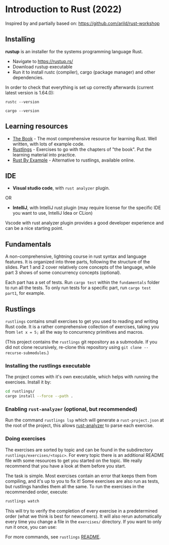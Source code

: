# Introduction to Rust (2022)

Inspired by and partially based on: <https://github.com/arild/rust-workshop>

## Installing

**rustup** is an installer for the systems programming language Rust. 

- Navigate to <https://rustup.rs/>
- Download rustup executable
- Run it to install rustc (compiler), cargo (package manager) and other dependencies.

In order to check that everything is set up correctly afterwards (current latest version is 1.64.0):

``rustc --version``

``cargo --version``

## Learning resources

- [The Book](https://doc.rust-lang.org/book/index.html) - The most comprehensive resource for learning Rust. Well written, with lots of example code.
- [Rustlings](https://github.com/rust-lang/rustlings) - Exercises to go with the chapters of "the book". Put the learning material into practice. 
- [Rust By Example](https://doc.rust-lang.org/rust-by-example/index.html) - Alternative to rustlings, available online.

## IDE

- **Visual studio code**, with ``rust analyzer`` plugin.

OR

- **IntelliJ**, with IntelliJ rust plugin (may require license for the specific IDE you want to use, IntelliJ Idea or CLion)

Vscode with rust analyzer plugin provides a good developer experience and can be a nice starting point.

## Fundamentals

A non-comprehensive, lightning course in rust syntax and language features. It is organized into three parts, following the structure of the slides. Part 1 and 2 cover relatively core concepts of the language, while part 3 shows of some concurrency concepts (optional).

Each part has a set of tests. Run ```cargo test``` within the ``fundamentals`` folder to run all the tests. To only run tests for a specific part, run ``cargo test part1``, for example.

## Rustlings

``rustlings`` contains small exercises to get you used to reading and writing Rust code. It is a rather comprehensive collection of exercises, taking you from ``let x = 5;`` all the way to concurrency primitives and macros.

(This project contains the ``rustlings`` git repository as a submodule. If you did not clone recursively, re-clone this repository using ``git clone --recurse-submodules``.)




### Installing the rustlings executable

The project comes with it's own executable, which helps with running the exercises. Install it by:

```bash
cd rustlings/
cargo install --force --path .
```

### Enabling `rust-analyzer` (optional, but recommended)

Run the command `rustlings lsp` which will generate a `rust-project.json` at the root of the project, this allows [rust-analyzer](https://rust-analyzer.github.io/) to parse each exercise.

### Doing exercises

The exercises are sorted by topic and can be found in the subdirectory `rustlings/exercises/<topic>`. For every topic there is an additional README file with some resources to get you started on the topic. We really recommend that you have a look at them before you start.

The task is simple. Most exercises contain an error that keeps them from compiling, and it's up to you to fix it! Some exercises are also run as tests, but rustlings handles them all the same. To run the exercises in the recommended order, execute:

```bash
rustlings watch
```

This will try to verify the completion of every exercise in a predetermined order (what we think is best for newcomers). It will also rerun automatically every time you change a file in the `exercises/` directory. If you want to only run it once, you can use:

For more commands, see ``rustlings`` [README](rustlings/README.md).

